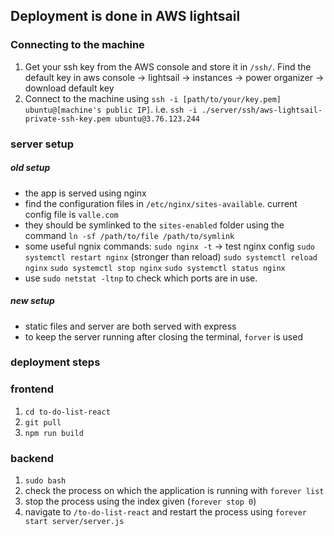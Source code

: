 ## Deployment is done in AWS lightsail

### Connecting to the machine

1. Get your ssh key from the AWS console and store it in `/ssh/`.
   Find the default key in aws console -> lightsail -> instances -> power organizer -> download default key
1. Connect to the machine using `ssh -i [path/to/your/key.pem] ubuntu@[machine's public IP]`.
   i.e. `ssh -i ./server/ssh/aws-lightsail-private-ssh-key.pem ubuntu@3.76.123.244`

### server setup

##### old setup

-   the app is served using nginx
-   find the configuration files in `/etc/nginx/sites-available`. current config file is `valle.com`
-   they should be symlinked to the `sites-enabled` folder using the command `ln -sf /path/to/file /path/to/symlink`
-   some useful ngnix commands:
    `sudo nginx -t` -> test nginx config
    `sudo systemctl restart nginx` (stronger than reload)
    `sudo systemctl reload nginx`
    `sudo systemctl stop nginx`
    `sudo systemctl status nginx`
-   use `sudo netstat -ltnp` to check which ports are in use.

##### new setup

-   static files and server are both served with express
-   to keep the server running after closing the terminal, `forver` is used

### deployment steps

### frontend

1. `cd to-do-list-react`
1. `git pull`
1. `npm run build`

### backend

1. `sudo bash`
1. check the process on which the application is running with `forever list`
1. stop the process using the index given (`forever stop 0`)
1. navigate to `/to-do-list-react` and restart the process using `forever start server/server.js `
